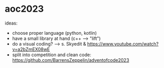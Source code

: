 # aoc2023

ideas:

- choose proper language (python, kotlin)
- have a small library at hand (c++ --> "lift")
- do a visual coding? --> s. Skyedit & https://www.youtube.com/watch?v=a2bZmEX08wE
- split into competition and clean code: 
https://github.com/BarrensZeppelin/adventofcode2023
